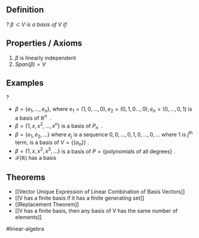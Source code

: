 ## Definition
?
*$\beta \subset V$ is a basis of V if:*
## Properties / Axioms
1. $\beta$ is linearly independent
2. $Span(\beta)=V$
<!--SR:!2025-10-10,56,310-->

## Examples
?
- $\beta = \{ e_{1},\dots,e_{n} \}$, where $e_{1}=(1,0,\dots,0),e_{2}=(0,1,0\dots,0),e_{n}=(0,\dots,0,1)$ is a basis of $\mathbb{R}^n$
‎ .
- $\beta = \{ 1,x,x^2 ,\dots,x^n\}$ is a basis of $P_{n}$
‎ .
- $\beta =\{ e_{1},e_{2},\dots \}$ where $e_{j}$ is a sequence $0,0,\dots,0,1,0,\dots,0,...$ where 1 is $j^{th}$ term, is a basis of $V=\{ \{ a_{n} \} \}$
.
- $\beta=\{ 1,x,x^2,x^3,\dots \}$ is a basis of $P = \{ \text{polynomials of all degrees} \}$
.
- $\mathcal{F}(\mathbb{R})$ has a basis
<!--SR:!2025-10-07,41,294-->

## Theorems
- [[Vector Unique Expression of Linear Combination of Basis Vectors]]
- [[V has a finite basis if it has a finite generating set]]
- [[Replacement Theorem]]
- [[V has a finite basis, then any basis of V has the same number of elements]]

#linear-algebra


